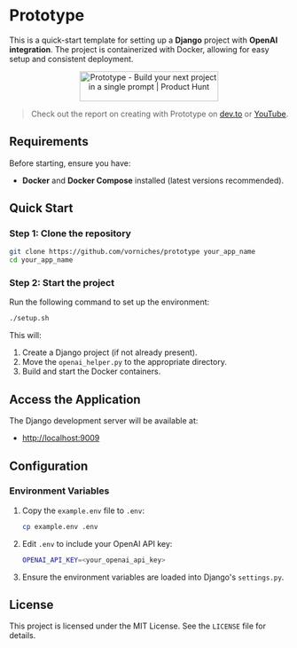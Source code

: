 # Prototype

This is a quick-start template for setting up a **Django** project with **OpenAI integration**. The project is containerized with Docker, allowing for easy setup and consistent deployment.

<div align="center">
  <a href="https://www.producthunt.com/posts/prototype?embed=true&utm_source=badge-top-post-badge&utm_medium=badge&utm_souce=badge-prototype" target="_blank"><img src="https://api.producthunt.com/widgets/embed-image/v1/top-post-badge.svg?post_id=864287&theme=dark&period=daily&t=1739439944508" alt="Prototype - Build&#0032;your&#0032;next&#0032;project&#0032;in&#0032;a&#0032;single&#0032;prompt | Product Hunt" style="width: 250px; height: 54px;" width="250" height="54" /></a>
</div>

> Check out the report on creating with Prototype on [dev.to](https://dev.to/vorniches/building-self-hosted-telegraph-in-1-prompt-and-3-minutes-2li2) or [YouTube](https://youtu.be/ArPGGaG5EU8).

## Requirements

Before starting, ensure you have:

- **Docker** and **Docker Compose** installed (latest versions recommended).

## Quick Start

### Step 1: Clone the repository

```bash
git clone https://github.com/vorniches/prototype your_app_name
cd your_app_name
```

### Step 2: Start the project

Run the following command to set up the environment:

```bash
./setup.sh
```

This will:

1. Create a Django project (if not already present).
2. Move the `openai_helper.py` to the appropriate directory.
3. Build and start the Docker containers.

## Access the Application

The Django development server will be available at:

- [http://localhost:9009](http://localhost:9009)

## Configuration

### Environment Variables

1. Copy the `example.env` file to `.env`:

   ```bash
   cp example.env .env
   ```

2. Edit `.env` to include your OpenAI API key:

   ```bash
   OPENAI_API_KEY=<your_openai_api_key>
   ```

3. Ensure the environment variables are loaded into Django's `settings.py`.

## License

This project is licensed under the MIT License. See the `LICENSE` file for details.